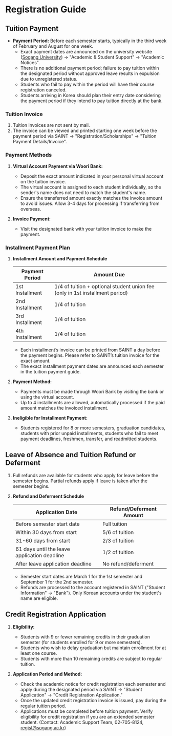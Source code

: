 # Registration Guide

## Tuition Payment
- **Payment Period:** Before each semester starts, typically in the third week of February and August for one week.
  - Exact payment dates are announced on the university website ([Sogang University](http://www.sogang.ac.kr)) → "Academic & Student Support" → "Academic Notices".
  - There is no additional payment period; failure to pay tuition within the designated period without approved leave results in expulsion due to unregistered status.
  - Students who fail to pay within the period will have their course registration canceled.
  - Students arriving in Korea should plan their entry date considering the payment period if they intend to pay tuition directly at the bank.

### Tuition Invoice
1. Tuition invoices are not sent by mail.
2. The invoice can be viewed and printed starting one week before the payment period via SAINT → "Registration/Scholarships" → "Tuition Payment Details/Invoice".

### Payment Methods
1. **Virtual Account Payment via Woori Bank:**
   - Deposit the exact amount indicated in your personal virtual account on the tuition invoice.
   - The virtual account is assigned to each student individually, so the sender's name does not need to match the student's name.
   - Ensure the transferred amount exactly matches the invoice amount to avoid issues. Allow 3-4 days for processing if transferring from overseas.

2. **Invoice Payment:**
   - Visit the designated bank with your tuition invoice to make the payment.

### Installment Payment Plan
1. **Installment Amount and Payment Schedule**

   | Payment Period | Amount Due |
   |----------------|------------|
   | 1st Installment | 1/4 of tuition + optional student union fee (only in 1st installment period) |
   | 2nd Installment | 1/4 of tuition |
   | 3rd Installment | 1/4 of tuition |
   | 4th Installment | 1/4 of tuition |

   - Each installment’s invoice can be printed from SAINT a day before the payment begins. Please refer to SAINT’s tuition invoice for the exact amount.
   - The exact installment payment dates are announced each semester in the tuition payment guide.

2. **Payment Method:**
   - Payments must be made through Woori Bank by visiting the bank or using the virtual account.
   - Up to 4 installments are allowed, automatically processed if the paid amount matches the invoiced installment.

3. **Ineligible for Installment Payment:**
   - Students registered for 8 or more semesters, graduation candidates, students with prior unpaid installments, students who fail to meet payment deadlines, freshmen, transfer, and readmitted students.

## Leave of Absence and Tuition Refund or Deferment
1. Full refunds are available for students who apply for leave before the semester begins. Partial refunds apply if leave is taken after the semester begins.

2. **Refund and Deferment Schedule**

   | Application Date            | Refund/Deferment Amount      |
   |-----------------------------|------------------------------|
   | Before semester start date   | Full tuition                 |
   | Within 30 days from start    | 5/6 of tuition               |
   | 31-60 days from start        | 2/3 of tuition               |
   | 61 days until the leave application deadline | 1/2 of tuition |
   | After leave application deadline | No refund/deferment |

   - Semester start dates are March 1 for the 1st semester and September 1 for the 2nd semester.
   - Refunds are processed to the account registered in SAINT ("Student Information" → "Bank"). Only Korean accounts under the student's name are eligible.

## Credit Registration Application
1. **Eligibility:**
   - Students with 9 or fewer remaining credits in their graduation semester (for students enrolled for 9 or more semesters).
   - Students who wish to delay graduation but maintain enrollment for at least one course.
   - Students with more than 10 remaining credits are subject to regular tuition.

2. **Application Period and Method:**
   - Check the academic notice for credit registration each semester and apply during the designated period via SAINT → "Student Application" → "Credit Registration Application."
   - Once the updated credit registration invoice is issued, pay during the regular tuition period.
   - Applications must be completed before tuition payment. Verify eligibility for credit registration if you are an extended semester student. (Contact: Academic Support Team, 02-705-8124, regist@sogang.ac.kr)
